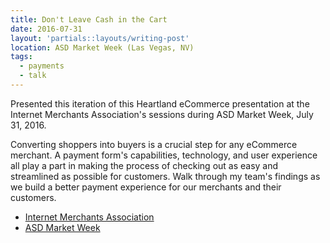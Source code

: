 ```yaml
---
title: Don't Leave Cash in the Cart
date: 2016-07-31
layout: 'partials::layouts/writing-post'
location: ASD Market Week (Las Vegas, NV)
tags:
  - payments
  - talk
---
```


Presented this iteration of this Heartland eCommerce presentation at the Internet Merchants Association's sessions during ASD Market Week, July 31, 2016.

Converting shoppers into buyers is a crucial step for any eCommerce merchant. A payment form's capabilities, technology, and user experience all play a part in making the process of checking out as easy and streamlined as possible for customers. Walk through my team's findings as we build a better payment experience for our merchants and their customers.

<script async class="speakerdeck-embed" data-id="32c50df9bfa0442f88e44841a42689e2" data-ratio="1.33333333333333" src="//speakerdeck.com/assets/embed.js"></script>

* [Internet Merchants Association](http://www.imamerchants.org/)
* [ASD Market Week](http://www.asdonline.com/lv/index.shtml)
